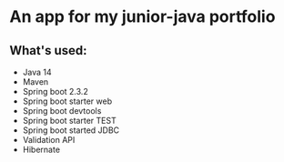 # An app for my junior-java portfolio

## What's used:

- Java 14
- Maven
- Spring boot 2.3.2
- Spring boot starter web
- Spring boot devtools
- Spring boot starter TEST
- Spring boot started JDBC
- Validation API
- Hibernate
